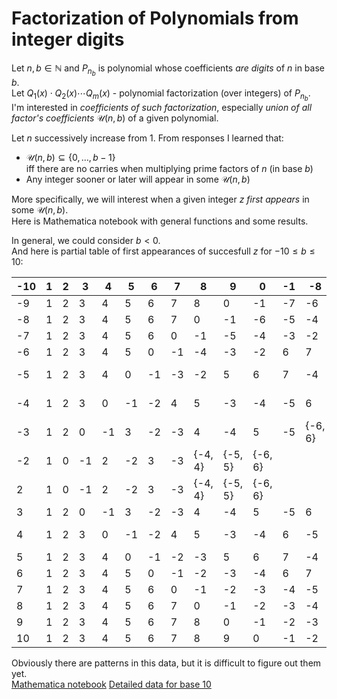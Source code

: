 # Factorization of Polynomials from integer digits

Let $n,b\in\mathbb{N}$ and $P_{n_b}$ is polynomial whose coefficients *are digits* of $n$ in base $b$.  
Let $Q_{1}(x) \cdot Q_{2}(x) \cdots Q_{m}(x)$ - polynomial factorization (over integers) of $P_{n_b}$.  
I'm interested in *coefficients of such factorization*, especially *union of all factor's coefficients* $\mathcal{U}(n,b)$ of a given polynomial.  

Let $n$ successively increase from $1$. 
From  responses I learned that: 
 - $\mathcal{U}(n,b) \subseteq \{0, \dots, b-1\}$   
 iff there are no carries when multiplying prime factors of $n$ (in base $b$)
 - Any  integer  sooner or later will appear in some $\mathcal{U}(n,b)$

More specifically, we will interest when a given integer $z$ *first appears* in some $\mathcal{U}(n,b)$.  
Here is Mathematica notebook with general functions and some results.  

In general, we could consider $b<0$.  
And here is partial table of first appearances of succesfull $z$ for $-10 \leq b \leq 10$:   

| -10 | 1 | 2 | 3 | 4 | 5 | 6 | 7 | 8 | 9 | 0 | -1 | -8 | -7 | -6 | -5 | -4 | -3 | -2 | 10 | 11 | 13 | 12 | 14 | 15 | 16 | 17 | -9 |
|---|---|---|---|---|---|---|---|---|---|---|---|---|---|---|---|---|---|---|---|---|---|---|---|---|---|---|---|
| -9 | 1 | 2 | 3 | 4 | 5 | 6 | 7 | 8 | 0 | -1 | -7 | -6 | -5 | -4 | -3 | -2 | 9 | 11 | 10 | 12 | 13 | 14 | 15 | -8 | -10 | -9 |  |
| -8 | 1 | 2 | 3 | 4 | 5 | 6 | 7 | 0 | -1 | -6 | -5 | -4 | -3 | -2 | 8 | 9 | 10 | 11 | 12 | 13 | -7 | -9 | -8 |  |  |  |  |
| -7 | 1 | 2 | 3 | 4 | 5 | 6 | 0 | -1 | -5 | -4 | -3 | -2 | 8 | 7 | 9 | 10 | 11 | -6 | -7 |  |  |  |  |  |  |  |  |
| -6 | 1 | 2 | 3 | 4 | 5 | 0 | -1 | -4 | -3 | -2 | 6 | 7 | 8 | 9 | -5 | -6 |  |  |  |  |  |  |  |  |  |  |  |
| -5 | 1 | 2 | 3 | 4 | 0 | -1 | -3 | -2 | 5 | 6 | 7 | -4 | -5 | -7 | {-6, 8} | {-8, 10} | 9 |  |  |  |  |  |  |  |  |  |  |
| -4 | 1 | 2 | 3 | 0 | -1 | -2 | 4 | 5 | -3 | -4 | -5 | 6 | {-6, 7} |  |  |  |  |  |  |  |  |  |  |  |  |  |  |
| -3 | 1 | 2 | 0 | -1 | 3 | -2 | -3 | 4 | -4 | 5 | -5 | {-6, 6} | 7 |  |  |  |  |  |  |  |  |  |  |  |  |  |  |
| -2 | 1 | 0 | -1 | 2 | -2 | 3 | -3 | {-4, 4} | {-5, 5} | {-6, 6} |  |  |  |  |  |  |  |  |  |  |  |  |  |  |  |  |  |
| 2 | 1 | 0 | -1 | 2 | -2 | 3 | -3 | {-4, 4} | {-5, 5} | {-6, 6} |  |  |  |  |  |  |  |  |  |  |  |  |  |  |  |  |  |
| 3 | 1 | 2 | 0 | -1 | 3 | -2 | -3 | 4 | -4 | 5 | -5 | 6 | -6 | 7 |  |  |  |  |  |  |  |  |  |  |  |  |  |
| 4 | 1 | 2 | 3 | 0 | -1 | -2 | 4 | 5 | -3 | -4 | 6 | -5 | {-6, 7} | 8 |  |  |  |  |  |  |  |  |  |  |  |  |  |
| 5 | 1 | 2 | 3 | 4 | 0 | -1 | -2 | -3 | 5 | 6 | 7 | -4 | -5 | 8 | -6 | -7 |  |  |  |  |  |  |  |  |  |  |  |
| 6 | 1 | 2 | 3 | 4 | 5 | 0 | -1 | -2 | -3 | -4 | 6 | 7 | 8 | 9 | -5 | -6 | -7 |  |  |  |  |  |  |  |  |  |  |
| 7 | 1 | 2 | 3 | 4 | 5 | 6 | 0 | -1 | -2 | -3 | -4 | -5 | 7 | 8 | 9 | 10 | 11 | -6 | -7 | -8 |  |  |  |  |  |  |  |
| 8 | 1 | 2 | 3 | 4 | 5 | 6 | 7 | 0 | -1 | -2 | -3 | -4 | -5 | -6 | 8 | 9 | 10 | 11 | 12 | 13 | -7 |  |  |  |  |  |  |
| 9 | 1 | 2 | 3 | 4 | 5 | 6 | 7 | 8 | 0 | -1 | -2 | -3 | -4 | -5 | -6 | -7 | 9 | 10 | 11 | 12 | 13 | 14 | 15 | -8 |  |  |  |
| 10 | 1 | 2 | 3 | 4 | 5 | 6 | 7 | 8 | 9 | 0 | -1 | -2 | -3 | -4 | -5 | -6 | -7 | -8 | 10 | 11 | 12 | 13 | 14 | 15 | 16 | 17 |  |

Obviously there are patterns in this data, but it is difficult to figure out them yet.   
[Mathematica notebook](PolyFactorsGit.nb)
[Detailed data for base 10](Base10.md)
